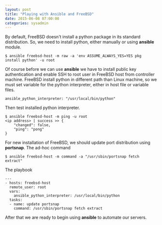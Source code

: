 ```yaml
---
layout: post
title: "Playing with Ansible and FreeBSD"
date: 2015-06-08 07:00:00
categories: sysadmin
---
```


By default, FreeBSD doesn't install a python package in its standard distribution. So, we need to install python, either manually or using __ansible__ module.

	$ ansible freebsd-host -m raw -a 'env ASSUME_ALWAYS_YES=YES pkg install python' -u root

Of course before we can use __ansible__ we have to install public key authentication and enable SSH to root user in FreeBSD host from controller machine. FreeBSD install python in different path than Linux machine, so we must set variable for the python interpreter, either in host file or variable files.

	ansible_python_interpreter: "/usr/local/bin/python"

Then test installed python interpreter.

	$ ansible freebsd-host -m ping -u root
	<ip address> | success >> {
		"changed": false,
		"ping": "pong"
    }

For new installation of FreeBSD, we should update port distribution using __portsnap__.
The ad-hoc command

	$ ansible freebsd-host -m command -a "/usr/sbin/portsnap fetch extract"

The playbook

	---
	- hosts: freebsd-host
      remote_user: root
      vars:
        ansible_python_interpreter: /usr/local/bin/python
      tasks:
      - name: update portsnap
        command: /usr/sbin/portsnap fetch extract

After that we are ready to begin using __ansible__ to automate our servers.
